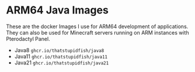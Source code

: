 # ARM64 Java Images
These are the docker Images I use for ARM64 development of applications. They can also be used for Minecraft servers running on ARM instances with Pterodactyl Panel.
* Java8
  `ghcr.io/thatstupidfish/java8`
* Java11
  `ghcr.io/thatstupidfish/java11`
* Java21
  `ghcr.io/thatstupidfish/java21`
